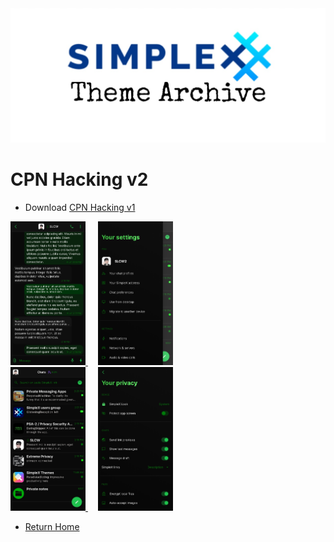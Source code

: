 <img src="../resources/SxC_themeBanner.jpg">

# CPN Hacking v2

* Download [CPN Hacking v1](../themes/SxC_CPN_Hacking-v2.theme)

<a href="../screenshots/SxC_CPN_Hacking-v201.jpg" target="_blank">
	<img src="../screenshots/SxC_CPN_Hacking-v201.jpg" width="120">
</a>&nbsp;&nbsp;&nbsp;
<a href="../screenshots/SxC_CPN_Hacking-v202.jpg" target="_blank">
	<img src="../screenshots/SxC_CPN_Hacking-v202.jpg" width="120">
</a>
<br>
<a href="../screenshots/SxC_CPN_Hacking-v203.jpg" target="_blank">
	<img src="../screenshots/SxC_CPN_Hacking-v203.jpg" width="120">
</a>&nbsp;&nbsp;&nbsp;
<a href="../screenshots/SxC_CPN_Hacking-v204.jpg" target="_blank">
	<img src="../screenshots/SxC_CPN_Hacking-v204.jpg" width="120">
</a>

* [Return Home](/)